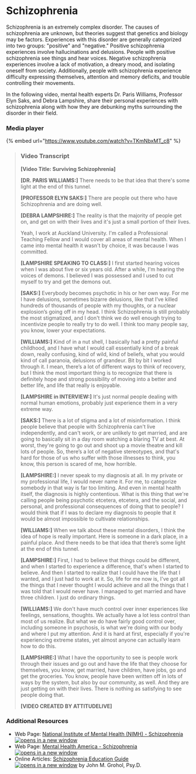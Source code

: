 # Schizophrenia

Schizophrenia is an extremely complex disorder. The causes of schizophrenia are unknown, but theories suggest that genetics and biology may be factors. Experiences with this disorder are generally categorized into two groups: "positive" and "negative." Positive schizophrenia experiences involve hallucinations and delusions. People with positive schizophrenia see things and hear voices. Negative schizophrenia experiences involve a lack of motivation, a dreary mood, and isolating oneself from society. Additionally, people with schizophrenia experience difficulty expressing themselves, attention and memory deficits, and trouble controlling their movements.

In the following video, mental health experts Dr. Paris Williams, Professor Elyn Saks, and Debra Lampshire, share their personal experiences with schizophrenia along with how they are debunking myths surrounding the disorder in their field.

### Media player

{% embed url="https://www.youtube.com/watch?v=TKmNbxMT_c8" %}

> ### Video Transcript
>
> **\[Video Title: Surviving Schizophrenia]**&#x20;
>
> **\[DR. PARIS WILLIAMS:]** There needs to be that idea that there's some light at the end of this tunnel.
>
> **\[PROFESSOR ELYN SAKS:]** There are people out there who have Schizophrenia and are doing well.
>
> **\[DEBRA LAMPSHIRE:]** The reality is that the majority of people get on, and get on with their lives and it's just a small portion of their lives.
>
> Yeah, I work at Auckland University. I'm called a Professional Teaching Fellow and I would cover all areas of mental health. When I came into mental health it wasn't by choice, it was because I was committed.
>
> **\[LAMPSHIRE SPEAKING TO CLASS:]** I first started hearing voices when I was about five or six years old. After a while, I'm hearing the voices of demons. I believed I was possessed and I used to cut myself to try and get the demons out.
>
> **\[SAKS:]** Everybody becomes psychotic in his or her own way. For me I have delusions, sometimes bizarre delusions, like that I’ve killed hundreds of thousands of people with my thoughts, or a nuclear explosion’s going off in my head. I think Schizophrenia is still probably the most stigmatized, and I don't think we do well enough trying to incentivize people to really try to do well. I think too many people say, you know, lower your expectations.
>
> **\[WILLIAMS:]** Kind of in a nut shell, I basically had a pretty painful childhood, and I have what I would call essentially kind of a break down, really confusing, kind of wild, kind of beliefs, what you would kind of call paranoia, delusions of grandeur. Bit by bit I worked through it. I mean, there’s a lot of different ways to think of recovery, but I think the most important thing is to recognize that there is definitely hope and strong possibility of moving into a better and better life, and life that really is enjoyable.
>
> **\[LAMPSHIRE in INTERVIEW:]** It's just normal people dealing with normal human emotions, probably just experience them in a very extreme way.
>
> **\[SAKS:]** There is a lot of stigma and a lot of misinformation. I think people believe that people with Schizophrenia can't live independently, and can't work, or are unlikely to get married, and are going to basically sit in a day room watching a blaring TV at best. At worst, they're going to go out and shoot up a movie theatre and kill lots of people. So, there’s a lot of negative stereotypes, and that's hard for those of us who suffer with those illnesses to think, you know, this person is scared of me, how horrible.
>
> **\[LAMPSHIRE:]** I never speak to my diagnosis at all. In my private or my professional life, I would never name it. For me, to categorize somebody in that way is far too limiting. And even in mental health itself, the diagnosis is highly contentious. What is this thing that we're calling people being psychotic etcetera, etcetera, and the social, and personal, and professional consequences of doing that to people? I would think that if I was to declare my diagnosis to people that it would be almost impossible to cultivate relationships.
>
> **\[WILLIAMS:]** When we talk about these mental disorders, I think the idea of hope is really important. Here is someone in a dark place, in a painful place. And there needs to be that idea that there’s some light at the end of this tunnel.
>
> **\[LAMPSHIRE:]** First, I had to believe that things could be different, and when I started to experience a difference, that's when I started to believe. And then I started to realize that I could have the life that I wanted, and I just had to work at it. So, life for me now is, I've got all the things that I never thought I would achieve and all the things that I was told that I would never have. I managed to get married and have three children. I just do ordinary things.
>
> **\[WILLIAMS:]** We don't have much control over inner experiences like feelings, sensations, thoughts. We actually have a lot less control than most of us realize. But what we do have fairly good control over, including someone in psychosis, is what we're doing with our body and where I put my attention. And it is hard at first, especially if you're experiencing extreme states, yet almost anyone can actually learn how to do this.
>
> **\[LAMPSHIRE:]** What I have the opportunity to see is people work through their issues and go out and have the life that they choose for themselves, you know, get married, have children, have jobs, go and get the groceries. You know, people have been written off in lots of ways by the system, but also by our community, as well. And they are just getting on with their lives. There is nothing as satisfying to see people doing that.
>
> **\[VIDEO CREATED BY ATTITUDELIVE]**&#x20;

### Additional Resources

* Web Page: [National Institute of Mental Health (NIMH) - Schizophrenia ![opens in a new window](https://dequeuniversity.com/assets/images/template/courses2014/new-window.png)](https://www.nimh.nih.gov/health/publications/schizophrenia-basics/index.shtml)
* Web Page: [Mental Health America - Schizophrenia ![opens in a new window](https://dequeuniversity.com/assets/images/template/courses2014/new-window.png)](http://www.mentalhealthamerica.net/conditions/schizophrenia)
* Online Articles: [Schizophrenia Education Guide ![opens in a new window](https://dequeuniversity.com/assets/images/template/courses2014/new-window.png)](http://psychcentral.com/schizophrenia-guide/) by John M. Grohol, Psy.D.
